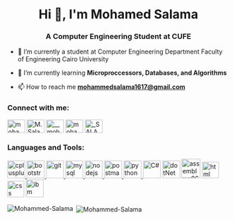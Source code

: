 <h1 align="center">Hi 👋, I'm Mohamed Salama</h1>
<h3 align="center">A Computer Engineering Student at CUFE</h3>


- 🔭 I’m currently a student at Computer Engineering Department Faculty of Engineering Cairo University

- 🌱 I’m currently learning **Microproccessors, Databases, and Algorithms**

- 📫 How to reach me **mohammedsalama1617@gmail.com**

<h3 align="left">Connect with me:</h3>
<p align="left">
<a href="https://linkedin.com/in/mohamed-salama-045aa3190" target="blank"><img align="center" src="https://cdn.jsdelivr.net/npm/simple-icons@3.0.1/icons/linkedin.svg" alt="mohamed-salama-045aa3190" height="30" width="40" /></a>
<a href="https://fb.com/M.Salama.abdelsamia" target="blank"><img align="center" src="https://cdn.jsdelivr.net/npm/simple-icons@3.0.1/icons/facebook.svg" alt="M.Salama.abdelsamia" height="30" width="40" /></a>
<a href="https://instagram.com/__mohammed__salama__" target="blank"><img align="center" src="https://cdn.jsdelivr.net/npm/simple-icons@3.0.1/icons/instagram.svg" alt="__mohammed__salama__" height="30" width="40" /></a>
<a href="https://www.hackerrank.com/mohamed_salama02" target="blank"><img align="center" src="https://cdn.jsdelivr.net/npm/simple-icons@3.0.1/icons/hackerrank.svg" alt="mohamed_salama02" height="30" width="40" /></a>
<a href="https://codeforces.com/profile/_SALAMA_" target="blank"><img align="center" src="https://cdn.jsdelivr.net/npm/simple-icons@3.0.1/icons/codeforces.svg" alt="_SALAMA_" height="30" width="40" /></a>
</p>

<h3 align="left">Languages and Tools:</h3>
<p align="left"> 
 <a href="https://www.w3schools.com/cpp/" target="_blank"> <img src="https://raw.githubusercontent.com/isocpp/logos/master/cpp_logo.png" alt="cplusplus" width="40" height="40"/> </a> <a href="https://getbootstrap.com" target="_blank"> <img src="https://cdn.worldvectorlogo.com/logos/bootstrap-5-1.svg" alt="bootstrap" width="40" height="40"/> </a><a href="https://git-scm.com/" target="_blank"> <img src="https://www.vectorlogo.zone/logos/git-scm/git-scm-icon.svg" alt="git" width="40" height="40"/> </a><a href="https://www.mysql.com/" target="_blank"> <img src="https://icons-for-free.com/iconfiles/png/512/development+logo+mysql+icon-1320184807686758112.png" alt="mysql" width="40" height="40"/> </a><a href="https://nodejs.org" target="_blank"> <img src="https://seeklogo.com/images/N/nodejs-logo-FBE122E377-seeklogo.com.png" alt="nodejs" width="40" height="40"/> </a> <a href="https://postman.com" target="_blank"> <img src="https://www.vectorlogo.zone/logos/getpostman/getpostman-icon.svg" alt="postman" width="40" height="40"/> </a>  <a href="https://www.python.org" target="_blank"> <img src="https://upload.wikimedia.org/wikipedia/commons/thumb/c/c3/Python-logo-notext.svg/768px-Python-logo-notext.svg.png" alt="python" width="40" height="40"/> </a>  <img src="https://seeklogo.com/images/C/c-sharp-c-logo-02F17714BA-seeklogo.com.png" alt="C#" width="40" height="40"/> <img src="https://upload.wikimedia.org/wikipedia/commons/thumb/e/ee/.NET_Core_Logo.svg/1200px-.NET_Core_Logo.svg.png" alt="dotNet" width="40" height="40"/> <img src="https://cdn.iconscout.com/icon/premium/png-512-thumb/x86-2-564238.png" alt="assembly x86" width="43" height="44"/> <img src="https://cdn1.iconfinder.com/data/icons/logotypes/32/badge-html-5-256.png" alt="html" width="38" height="37"/>  <img src="https://cdn1.iconfinder.com/data/icons/logotypes/32/badge-css-3-256.png" alt="css" width="38" height="37"/> <img src="https://cdn.freelogovectors.net/wp-content/uploads/2020/02/ibm-cloud-logo-768x768.png" alt="ibm cloud" width="40" height="40"/>
 </p>

<p><img align="left" src="https://github-readme-stats.vercel.app/api/top-langs?username=Mohammed-Salama&show_icons=true&locale=en&layout=compact&theme=radical" alt="Mohammed-Salama" /></p>

<p>&nbsp;<img align="center" src="https://github-readme-stats.vercel.app/api?username=Mohammed-Salama&show_icons=true&locale=en&theme=radical" alt="Mohammed-Salama" /></p>
